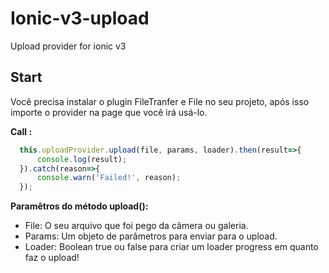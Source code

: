 # Ionic-v3-upload
Upload provider for ionic v3

## Start ##
Você precisa instalar o plugin FileTranfer e File no seu projeto, após isso importe o provider na page que você irá usá-lo.


**Call :**

```typescript
  this.uploadProvider.upload(file, params, loader).then(result=>{
      console.log(result);
  }).catch(reason=>{
      console.warn('Failed!', reason);
  });
```

**Paramêtros do método upload():**
- File: O seu arquivo que foi pego da câmera ou galeria.
- Params: Um objeto de parâmetros para enviar para o upload.
- Loader: Boolean true ou false para criar um loader progress em quanto faz o upload!
